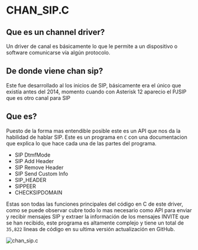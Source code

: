 # CHAN_SIP.C

## Que es un channel driver?

Un driver de canal es básicamente lo que le permite a un dispositivo o software comunicarse vía algún protocolo.

## De donde viene chan sip?

Este fue desarrollado al los inicios de SIP, básicamente era el único que existía antes del 2014, momento cuando con Asterisk 12 aparecio el PJSIP que es otro canal para SIP

## Que es?

Puesto de la forma mas entendible posible este es un API que nos da la habilidad de hablar SIP. Este es un programa en `C` con una documentacion que explica lo que hace cada una de las partes del programa.

+ SIP DtmfMode
+ SIP Add Header
+ SIP Remove Header
+ SIP Send Custom Info
+ SIP_HEADER
+ SIPPEER
+ CHECKSIPDOMAIN

Estas son todas las funciones principales del código en C de este driver, como se puede observar cubre todo lo mas necesario como API para enviar y recibir mensajes SIP y extraer la información de los mensajes INVITE que se han recibido, este programa es altamente complejo y tiene un total de `35,822` lineas de código en su ultima versión actualización en GitHub.

![chan_sip.c](/home/josuer08/Pictures/chansip.png)

